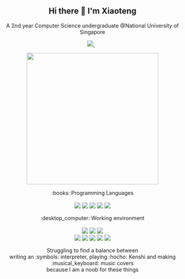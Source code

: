 <h2 align='center'>
  Hi there 👋 I'm Xiaoteng
</h2>

<p align='center'>
  A 2nd year Computer Science undergraduate @National University of Singapore
</p>

<p align='center'>
  <a href="https://www.linkedin.com/in/xiaoteng-lyu-a50597202/">
    <img src="https://img.shields.io/badge/linkedin-%230077B5.svg?&style=for-the-badge&logo=linkedin&logoColor=white" />
  </a>&nbsp;&nbsp;
</p>

<p align='center'>
  <a href="#"><img src="https://github-readme-stats.vercel.app/api?username=Rye-Catcher&theme=blue-green&show_icons=true&count_private=true" width="350"></a>
</p>

<p align='center'>
  :books: Programming Languages<br/><br/>
  <img src="https://img.shields.io/badge/Java-ED8B00?style=for-the-badge&logo=java&logoColor=white" />
  <img src="https://img.shields.io/badge/C-00599C?style=for-the-badge&logo=c&logoColor=white" />
  <img src="https://img.shields.io/badge/C%2B%2B-00599C?style=for-the-badge&logo=c%2B%2B&logoColor=white" /> 
  <img src="https://img.shields.io/badge/Haskell-5D4F85?style=for-the-badge&logo=haskell&logoColor=white" />
  <img src="https://img.shields.io/badge/Python-FFD43B?style=for-the-badge&logo=python&logoColor=blue" />
</p>

<p align='center'>
  :desktop_computer:	Working environment<br/><br/>
  <img src="https://img.shields.io/badge/mac%20os-000000?style=for-the-badge&logo=apple&logoColor=white" />
  <img src="https://img.shields.io/badge/windows-%230078D6.svg?&style=for-the-badge&logo=windows&logoColor=white" />
  <img src="https://img.shields.io/badge/Ubuntu-E95420?style=for-the-badge&logo=ubuntu&logoColor=white" /> </br>
  <img src="https://img.shields.io/badge/IntelliJIDEA-000000.svg?style=for-the-badge&logo=intellij-idea&logoColor=white" />
  <img src="https://img.shields.io/badge/PyCharm-000000.svg?&style=for-the-badge&logo=PyCharm&logoColor=white" />
  <img src="https://img.shields.io/badge/Notion-000000?style=for-the-badge&logo=notion&logoColor=white" />
  <img src="https://img.shields.io/badge/Visual_Studio_Code-0078D4?style=for-the-badge&logo=visual%20studio%20code&logoColor=white" />
  <img src="https://img.shields.io/badge/VIM-%2311AB00.svg?&style=for-the-badge&logo=vim&logoColor=white" />
</p>


<p align='center'>
  Struggling to find a balance between </br> 
  writing an :symbols: interpreter, playing :hocho: Kenshi and making :musical_keyboard: music covers </br>
  because I am a noob for these things 
</p>
<!--
### 

A year 2 CS student who currently struggling finding a balance between writing an :symbols: interpreter, playing :hocho: Kenshi and making :musical_keyboard: music covers because I am a noob for these 3 things 


[![lxt's github stats](https://github-readme-stats.vercel.app/api?username=Rye-Catcher&theme=blue-green&show_icons=true&count_private=true)](https://github.com/anuraghazra/github-readme-stats)

-->
<!--
![我的练习情况](https://luogu.wao3.cn/api/practice?id=61382&dark_mode=true)
-->
<!--
**Rye-Catcher/Rye-Catcher** is a ✨ _special_ ✨ repository because its `README.md` (this file) appears on your GitHub profile.

Here are some ideas to get you started:

- 🔭 I’m currently working on ...
- 🌱 I’m currently learning ...
- 👯 I’m looking to collaborate on ...
- 🤔 I’m looking for help with ...
- 💬 Ask me about ...
- 📫 How to reach me: ...
- 😄 Pronouns: ...
- ⚡ Fun fact: ...
-->
